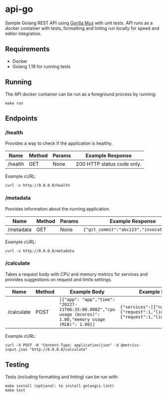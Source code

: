 # api-go

Sample Golang REST API using [Gorilla Mux](https://github.com/gorilla/mux) with unit tests.
API runs as a docker container with tests, formatting and linting run locally for speed and editor integration.

## Requirements

* Docker
* Golang 1.19 for running tests

## Running

The API docker container can be run as a foreground process by running:

```
make run
```

## Endpoints

### /health

Provides a way to check if the application is healthy.

| Name        | Method       | Params | Example Response          |
| ----------- | ------------ | -------| ------------------------- |
| /health     | GET          | None   | 200 HTTP status code only. |

Example cURL:

```
curl -v http://0.0.0.0/health
```

### /metadata

Provides information about the running application.

| Name        | Method       | Params | Example Response          |
| ----------- | ------------ | -------| ------------------------- |
| /metadata   | GET          | None   | `{"git_commit":"abc123","invocations":1}` |

Example cURL:

```
curl -v http://0.0.0.0/metadata
```

### /calculate

Takes a request body with CPU and memory metrics for services and provides suggestions on
request and limits settings.

| Name        | Method       | Example Body | Example Response          |
| ----------- | ------------ | -------------| ------------------------- |
| /calculate  | POST         | `[{"app": "app","time": "20227-21T06:35:00.000Z","cpu usage (mcores)": 1.00,"memory usage (MiB)": 1.00}]` | `{"services":[{"name":"app","cpu":{"request":1,"limit":2},"memory":{"request":1,"limit":2}}]}` |

Example cURL:

```
curl -X POST -H "Content-Type: application/json" -d @metrics-input.json "http://0.0.0.0/calculate"
```

## Testing

Tests (including formatting and linting) can be run with:

```
make install (optional: to install golangci-lint)
make test
```
